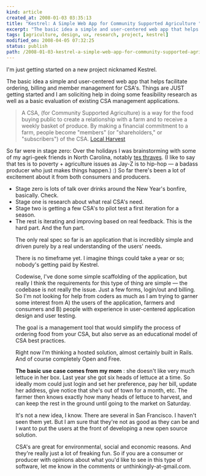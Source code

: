 ```yaml
--- 
kind: article
created_at: 2008-01-03 03:35:13
title: "Kestrel: A Simple Web App for Community Supported Agriculture "
excerpt: "The basic idea a simple and user-centered web app that helps facilitate ordering, billing and member management for CSA's. Things are JUST getting started and I am soliciting help in doing some feasibility research as well as a basic evaluation of existing CSA management applications. "
tags: [agriculture, design, ux, research, project, kestrel]
modified_on: 2008-04-05 07:32:25
status: publish 
path: /2008-01-03-kestrel-a-simple-web-app-for-community-supported-agriculture
---
```


I'm just getting started on a new project nicknamed Kestrel. 

The basic idea a simple and user-centered web app that helps facilitate ordering, billing and member management for CSA's. Things are JUST getting started and I am soliciting help in doing some feasibility research as well as a basic evaluation of existing CSA management applications. 

<blockquote> 
A CSA, (for Community Supported Agriculture) is a way for the food buying public to create a relationship with a farm and to receive a weekly basket of produce. By making a financial commitment to a farm, people become "members" (or "shareholders," or "subscribers") of the CSA. <span class="attribution"><a href="http://www.localharvest.org/csa/">Local Harvest</a></span>
</blockquote>
So far were in stage zero: Over the holidays I was brainstorming with some of my agri-geek friends in North Carolina, notably <a href="http://truefood.wordpress.com/">tes thraves</a>. (I like to say that tes is to poverty + agriculture issues as Jay-Z is to hip-hop &mdash; a badass producer who just makes things happen.)  :) So far there's been a lot of excitement about it from both consumers and producers. 
<ul>
<li>Stage zero is lots of talk over drinks around the New Year's bonfire, basically. Check.
</li>
<li>Stage one is research about what real CSA's need. 
</li>
<li>Stage two is getting a few CSA's to pilot test a first iteration for a season. 
</li>
<li>The rest is iterating and improving based on real feedback. This is the hard part. And the fun part.
</li>

The only real spec so far is an application that is incredibly simple and driven purely by a real understanding of the users' needs.

There is no timeframe yet. I imagine things could take a year or so; nobody's getting paid by Kestrel. 

Codewise, I've done some simple scaffolding of the application, but really I think the requirements for this type of thing are simple &mdash; the codebase is not really the issue. Just a few forms, login/out and billing. So I'm not looking for help from coders as much as I am trying to garner some interest from A) the users of the application, farmers and consumers and B) people with experience in user-centered application design and user testing.

The goal is a management tool that would simplify the process of ordering food from your CSA, but also serve as an educational model of CSA best practices. 

Right now I'm thinking a hosted solution, almost certainly built in Rails. And of course completely Open and Free.

<strong>The basic use case comes from my mom</strong> : she doesn't like very much lettuce in her box. Last year she got six heads of lettuce at a time. So ideally mom could just login and set her preference, pay her bill, update her address, give notice that she's out of town for a month, etc. The farmer then knows exactly how many heads of lettuce to harvest, and can keep the rest in the ground until going to the market on Saturday. 

It's not a new idea, I know. There are several in San Francisco. I haven't seen them yet. But I am sure that they're not as good as they can be and I want to put the users at the front of developing a new open source solution.

CSA's are great for environmental, social and economic reasons. And they're really just a lot of freaking fun. So if you are a consumer or producer with opinions about what you'd like to see in this type of software, let me know in the comments or unthinkingly-at-gmail.com. 